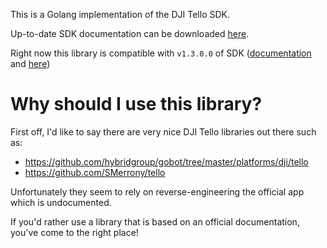 This is a Golang implementation of the DJI Tello SDK.

Up-to-date SDK documentation can be downloaded [here](https://www.ryzerobotics.com/fr/tello/downloads).

Right now this library is compatible with `v1.3.0.0` of SDK ([documentation](https://terra-1-g.djicdn.com/2d4dce68897a46b19fc717f3576b7c6a/Tello%20%E7%BC%96%E7%A8%8B%E7%9B%B8%E5%85%B3/For%20Tello/Tello%20SDK%20Documentation%20EN_1.3_1122.pdf) and [here](https://dl-cdn.ryzerobotics.com/downloads/Tello/Tello%20SDK%202.0%20User%20Guide.pdf))

# Why should I use this library?

First off, I'd like to say there are very nice DJI Tello libraries out there such as:

- https://github.com/hybridgroup/gobot/tree/master/platforms/dji/tello
- https://github.com/SMerrony/tello

Unfortunately they seem to rely on reverse-engineering the official app which is undocumented.

If you'd rather use a library that is based on an official documentation, you've come to the right place!